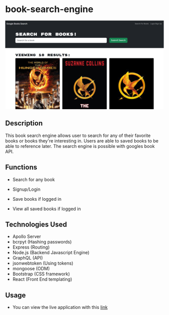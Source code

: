 # book-search-engine

![Image of application](./client/public/book-search-eng.png)

## Description

This book search engine allows user to search for any of their favorite books or books they're interesting in. Users are able to saved books to be able to reference later. The search engine is possible with googles book API.

## Functions

- Search for any book

- Signup/Login

- Save books if logged in

- View all saved books if logged in

## Technologies Used

- Apollo Server
- bcrpyt (Hashing passwords)
- Express (Routing)
- Node.js (Backend Javascript Engine)
- GraphQL (API)
- jsonwebtoken (Using tokens)
- mongoose (ODM)
- Bootstrap (CSS framework)
- React (Front End templating)

## Usage 

- You can view the live application with this [link](link)
